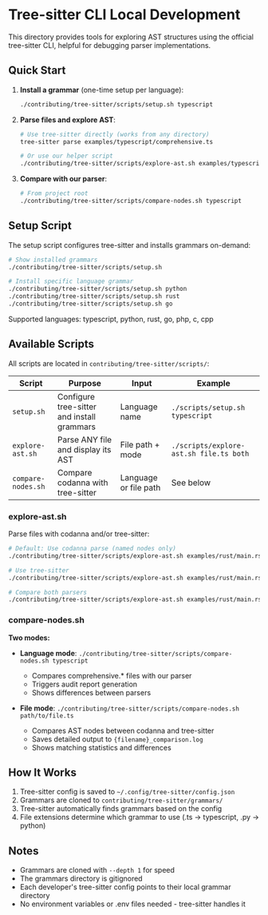 # Tree-sitter CLI Local Development

This directory provides tools for exploring AST structures using the official tree-sitter CLI, helpful for debugging parser implementations.

## Quick Start

1. **Install a grammar** (one-time setup per language):
   ```bash
   ./contributing/tree-sitter/scripts/setup.sh typescript
   ```

2. **Parse files and explore AST**:
   ```bash
   # Use tree-sitter directly (works from any directory)
   tree-sitter parse examples/typescript/comprehensive.ts

   # Or use our helper script
   ./contributing/tree-sitter/scripts/explore-ast.sh examples/typescript/comprehensive.ts
   ```

3. **Compare with our parser**:
   ```bash
   # From project root
   ./contributing/tree-sitter/scripts/compare-nodes.sh typescript
   ```

## Setup Script

The setup script configures tree-sitter and installs grammars on-demand:

```bash
# Show installed grammars
./contributing/tree-sitter/scripts/setup.sh

# Install specific language grammar
./contributing/tree-sitter/scripts/setup.sh python
./contributing/tree-sitter/scripts/setup.sh rust
./contributing/tree-sitter/scripts/setup.sh go
```

Supported languages: typescript, python, rust, go, php, c, cpp

## Available Scripts

All scripts are located in `contributing/tree-sitter/scripts/`:

| Script | Purpose | Input | Example |
|--------|---------|-------|---------|
| `setup.sh` | Configure tree-sitter and install grammars | Language name | `./scripts/setup.sh typescript` |
| `explore-ast.sh` | Parse ANY file and display its AST | File path + mode | `./scripts/explore-ast.sh file.ts both` |
| `compare-nodes.sh` | Compare codanna with tree-sitter | Language or file path | See below |

### explore-ast.sh
Parse files with codanna and/or tree-sitter:
```bash
# Default: Use codanna parse (named nodes only)
./contributing/tree-sitter/scripts/explore-ast.sh examples/rust/main.rs

# Use tree-sitter
./contributing/tree-sitter/scripts/explore-ast.sh examples/rust/main.rs tree-sitter

# Compare both parsers
./contributing/tree-sitter/scripts/explore-ast.sh examples/rust/main.rs both
```

### compare-nodes.sh
**Two modes:**
- **Language mode**: `./contributing/tree-sitter/scripts/compare-nodes.sh typescript`
  - Compares comprehensive.* files with our parser
  - Triggers audit report generation
  - Shows differences between parsers

- **File mode**: `./contributing/tree-sitter/scripts/compare-nodes.sh path/to/file.ts`
  - Compares AST nodes between codanna and tree-sitter
  - Saves detailed output to `{filename}_comparison.log`
  - Shows matching statistics and differences

## How It Works

1. Tree-sitter config is saved to `~/.config/tree-sitter/config.json`
2. Grammars are cloned to `contributing/tree-sitter/grammars/`
3. Tree-sitter automatically finds grammars based on the config
4. File extensions determine which grammar to use (.ts → typescript, .py → python)

## Notes

- Grammars are cloned with `--depth 1` for speed
- The grammars directory is gitignored
- Each developer's tree-sitter config points to their local grammar directory
- No environment variables or .env files needed - tree-sitter handles it
